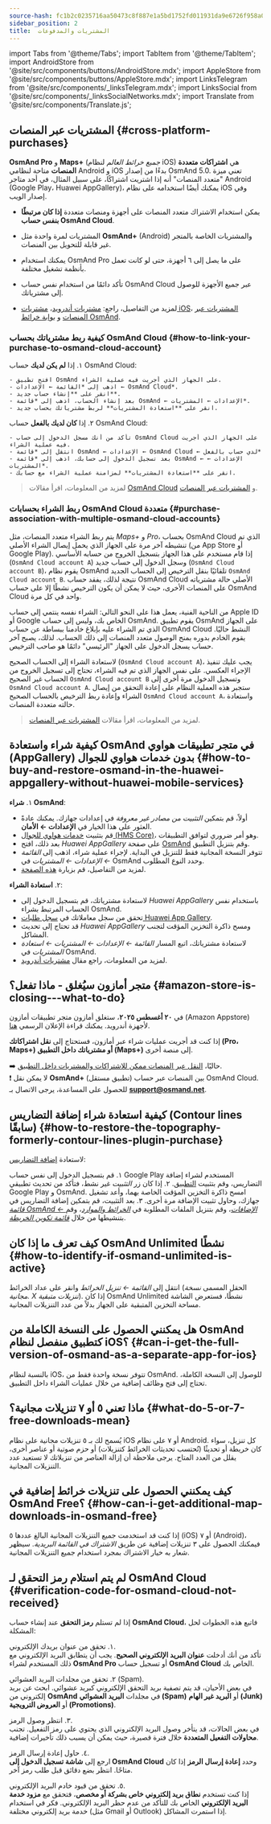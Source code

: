 ```yaml
---
source-hash: fc1b2c0235716aa50473c8f887e1a5bd1752fd011931da9e6726f958a0e3fca9
sidebar_position: 2
title:  المشتريات والمدفوعات
---
```

import Tabs from '@theme/Tabs';
import TabItem from '@theme/TabItem';
import AndroidStore from '@site/src/components/buttons/AndroidStore.mdx';
import AppleStore from '@site/src/components/buttons/AppleStore.mdx';
import LinksTelegram from '@site/src/components/_linksTelegram.mdx';
import LinksSocial from '@site/src/components/_linksSocialNetworks.mdx';
import Translate from '@site/src/components/Translate.js';



## المشتريات عبر المنصات {#cross-platform-purchases}

**OsmAnd Pro** و **Maps+** (*جميع خرائط العالم* لنظام iOS) هي **اشتراكات متعددة المنصات** متاحة لنظامي Android و iOS بدءًا من إصدار OsmAnd 5.0. تعني ميزة "متعدد المنصات" أنه إذا اشتريت اشتراكًا، على سبيل المثال، في أحد متاجر Android (Google Play، Huawei AppGallery)، يمكنك أيضًا استخدامه على نظام iOS وفي إصدار الويب.

- يمكن استخدام الاشتراك متعدد المنصات على أجهزة ومنصات متعددة **إذا كان مرتبطًا بنفس حساب OsmAnd Cloud**.

- المشتريات لمرة واحدة مثل **OsmAnd+** (Android) والمشتريات الخاصة بالمتجر غير قابلة للتحويل بين المنصات.

- يمكنك استخدام OsmAnd Pro على ما يصل إلى ٦ أجهزة، حتى لو كانت تعمل بأنظمة تشغيل مختلفة.

- تأكد دائمًا من استخدام نفس حساب OsmAnd Cloud عبر جميع الأجهزة للوصول إلى مشترياتك.

- لمزيد من التفاصيل، راجع: [مشتريات أندرويد](../purchases/android.md)، [مشتريات iOS](../purchases/ios.md)، [المشتريات عبر المنصات](../purchases/cross.md) و [بوابة خرائط OsmAnd](../purchases/web.md).


### كيفية ربط مشترياتك بحساب OsmAnd Cloud {#how-to-link-your-purchase-to-osmand-cloud-account}

١. إذا **لم يكن لديك** حساب OsmAnd Cloud:

    - افتح تطبيق OsmAnd على الجهاز الذي أجريت فيه عملية الشراء.
    - اذهب إلى *القائمة ← الإعدادات ← OsmAnd Cloud*.
    - انقر على **إنشاء حساب جديد**.
    - بعد إنشاء الحساب، اذهب إلى *قائمة OsmAnd ← الإعدادات ← المشتريات*.
    - انقر على **استعادة المشتريات** لربط مشترياتك بحساب جديد.

٢. إذا **كان لديك بالفعل** حساب OsmAnd Cloud:

    - تأكد من أنك مسجل الدخول إلى حساب OsmAnd Cloud على الجهاز الذي أجريت فيه عملية الشراء.  
    - انتقل إلى *قائمة OsmAnd ← الإعدادات ← OsmAnd Cloud ← لدي حساب بالفعل*
    - بعد تسجيل الدخول إلى حسابك، اذهب إلى *قائمة OsmAnd ← الإعدادات ← المشتريات*.
    - انقر على **استعادة المشتريات** لمزامنة عملية الشراء مع حسابك.


> لمزيد من المعلومات، اقرأ مقالات [OsmAnd Cloud](../personal/osmand-cloud.md#cross-platform) و [المشتريات عبر المنصات](../purchases/cross.md).


### ربط الشراء بحسابات OsmAnd Cloud متعددة {#purchase-association-with-multiple-osmand-cloud-accounts}


يتم ربط الشراء متعدد المنصات، مثل _Maps+_ و _Pro_، بحساب OsmAnd Cloud الذي تم تنشيطه آخر مرة على الجهاز الذي يحمل إيصال الشراء الأصلي (من App Store أو Google Play). إذا قام مستخدم على هذا الجهاز بتسجيل الخروج من حسابه الأساسي (`OsmAnd Cloud account A`) وسجل الدخول إلى حساب جديد (`OsmAnd Cloud account B`)، يقوم نظام OsmAnd تلقائيًا بنقل الترخيص إلى الحساب الجديد `OsmAnd Cloud account B`. نتيجة لذلك، يفقد حساب OsmAnd Cloud الأصلي حالة مشترياته على المنصات الأخرى، حيث لا يمكن أن يكون الترخيص نشطًا إلا على حساب OsmAnd Cloud واحد في كل مرة.

من الناحية الفنية، يعمل هذا على النحو التالي: الشراء نفسه ينتمي إلى حساب Apple ID أو Google الخاص بك، وليس إلى حساب OsmAnd. يقوم تطبيق OsmAnd على الجهاز الذي تم الشراء عليه بإبلاغ خادمنا ببساطة عن حساب OsmAnd Cloud النشط حاليًا. يقوم الخادم بدوره بمنح الوصول متعدد المنصات إلى ذلك الحساب. لذلك، يصبح آخر حساب يسجل الدخول على الجهاز "الرئيسي" دائمًا هو صاحب الترخيص.

لاستعادة الشراء إلى الحساب الصحيح (`OsmAnd Cloud account A`)، يجب عليك تنفيذ الإجراء العكسي. على نفس الجهاز الذي تم فيه الشراء، تحتاج إلى تسجيل الخروج من الحساب غير الصحيح `OsmAnd Cloud account B` وتسجيل الدخول مرة أخرى إلى `OsmAnd Cloud account A`. ستجبر هذه العملية النظام على إعادة التحقق من إيصال الشراء وإعادة ربط الترخيص بالحساب الصحيح `OsmAnd Cloud account A`، واستعادة حالته متعددة المنصات.

> لمزيد من المعلومات، اقرأ مقالات [المشتريات عبر المنصات](../purchases/cross.md).

## كيفية شراء واستعادة OsmAnd في متجر تطبيقات هواوي (AppGallery) بدون خدمات هواوي للجوال {#how-to-buy-and-restore-osmand-in-the-huawei-appgallery-without-huawei-mobile-services}

١. **شراء OsmAnd**:
   - أولاً، قم بتمكين *التثبيت من مصادر غير معروفة* في إعدادات جهازك. يمكنك عادةً العثور على هذا الخيار في **الإعدادات ← الأمان**.
   - قم بتثبيت [خدمات هواوي للجوال (HMS Core)](https://consumer.huawei.com/za/community/details/Download-the-latest-Huawei-HMS-Core-APK-5-3-0-312/topicId-142217/)، وهو أمر ضروري لتوافق التطبيقات.
   - بعد ذلك، افتح *Huawei AppGallery* على صفحة [OsmAnd](https://appgallery.huawei.com/#/app/C101486545) وقم بتنزيل التطبيق.
   - تتوفر النسخة المجانية فقط للتنزيل في البداية. لإجراء عملية شراء، اذهب إلى *القائمة ← الإعدادات ← المشتريات* في OsmAnd وحدد النوع المطلوب.
   - لمزيد من التفاصيل، قم بزيارة [هذه الصفحة](https://osmand.net/docs/user/purchases/android#install-application).

٢. **استعادة الشراء**:
   - لاستعادة مشترياتك، قم بتسجيل الدخول إلى *Huawei AppGallery* باستخدام نفس الحساب المرتبط بشراء OsmAnd.
   - تحقق من سجل معاملاتك في [سجل طلبات Huawei App Gallery](https://consumer.huawei.com/en/support/content/en-us00694318/).
   - قد تحتاج إلى تحديث *Huawei AppGallery* ومسح ذاكرة التخزين المؤقت لتجنب المشاكل.
   - لاستعادة مشترياتك، اتبع المسار *القائمة ← الإعدادات ← المشتريات ← استعادة المشتريات* في OsmAnd.
   - لمزيد من المعلومات، راجع مقال [مشتريات أندرويد](https://osmand.net/docs/user/purchases/android#restore-subscription--in-app).

<!--
- Instructions for setting up Huawei Mobile Services.
- How to buy OsmAnd without HMS Core.
- Restore purchases in the Huawei AppGallery.
-->

## متجر أمازون سيُغلق - ماذا تفعل؟ {#amazon-store-is-closing---what-to-do}

في **٢٠ أغسطس ٢٠٢٥**، ستغلق أمازون متجر تطبيقات أمازون (Amazon Appstore) لأجهزة أندرويد. يمكنك قراءة الإعلان الرسمي [هنا](https://developer.amazon.com/apps-and-games/blogs/2025/02/upcoming-changes-to-amazon-appstore-for-android-devices-and-coins-program).

إذا كنت قد أجريت عمليات شراء عبر أمازون، فستحتاج إلى **نقل اشتراكاتك (Pro، Maps+) أو مشترياتك داخل التطبيق (Maps+)** إلى منصة أخرى.

➡️ حاليًا، [النقل عبر المنصات ممكن للاشتراكات والمشتريات داخل التطبيق](../purchases/cross.md).  
❗ لا يمكن نقل **OsmAnd+** (تطبيق مستقل) بين المنصات عبر حساب OsmAnd Cloud. للحصول على المساعدة، يرجى الاتصال بـ **support@osmand.net**.

## كيفية استعادة شراء إضافة التضاريس (Contour lines سابقًا) {#how-to-restore-the-topography-formerly-contour-lines-plugin-purchase}

لاستعادة [إضافة التضاريس](https://play.google.com/store/apps/details?id=net.osmand.srtmPlugin.paid):

١. قم بتسجيل الدخول إلى نفس حساب Google Play المستخدم لشراء إضافة التضاريس، وقم بتثبيت [التطبيق](https://play.google.com/store/apps/details?id=net.osmand.srtmPlugin.paid).
٢. إذا كان زر *التثبيت* غير نشط، فتأكد من تحديث تطبيقي Google Play و OsmAnd. امسح ذاكرة التخزين المؤقت الخاصة بهما، وأعد تشغيل جهازك، وحاول تثبيت الإضافة مرة أخرى.
٣. بعد التثبيت، قم بتمكين إضافة التضاريس في *[قائمة OsmAnd ← الإضافات](../plugins/topography.md)*، وقم بتنزيل الملفات المطلوبة في *[الخرائط والموارد](../start-with/download-maps.md#maps-and-resources)*، وقم بتنشيطها من خلال *[قائمة تكوين الخريطة](../map/configure-map-menu.md)*.


## كيف تعرف ما إذا كان OsmAnd Unlimited نشطًا {#how-to-identify-if-osmand-unlimited-is-active}

انتقل إلى *القائمة ← تنزيل الخرائط* وانقر على عداد الخرائط (الحقل المسمى *نسخة مجانية. X تنزيلات متبقية*). إذا كان OsmAnd Unlimited نشطًا، فستعرض الشاشة مساحة التخزين المتبقية على الجهاز بدلاً من عدد التنزيلات المجانية.


## هل يمكنني الحصول على النسخة الكاملة من OsmAnd كتطبيق منفصل لنظام iOS؟ {#can-i-get-the-full-version-of-osmand-as-a-separate-app-for-ios}

بالنسبة لنظام iOS، تتوفر نسخة واحدة فقط من OsmAnd. للوصول إلى النسخة الكاملة، تحتاج إلى فتح وظائف إضافية من خلال عمليات الشراء داخل التطبيق.


## ماذا تعني ٥ أو ٧ تنزيلات مجانية؟ {#what-do-5-or-7-free-downloads-mean}

يُسمح لك بـ ٥ تنزيلات مجانية على نظام iOS أو ٧ على نظام Android. كل تنزيل، سواء كان خريطة أو تحديثًا (تُحتسب تحديثات الخرائط كتنزيلات) أو حزم صوتية أو عناصر أخرى، يقلل من العدد المتاح. يرجى ملاحظة أن إزالة العناصر من تنزيلاتك لا تستعيد عدد التنزيلات المجانية.


## كيف يمكنني الحصول على تنزيلات خرائط إضافية في OsmAnd Free؟ {#how-can-i-get-additional-map-downloads-in-osmand-free}

إذا كنت قد استخدمت جميع التنزيلات المجانية البالغ عددها ٥ (iOS) أو ٧ (Android)، فيمكنك الحصول على ٣ تنزيلات إضافية عن طريق *الاشتراك في القائمة البريدية*. سيظهر شعار به خيار الاشتراك بمجرد استخدام جميع التنزيلات المجانية.


## لم يتم استلام رمز التحقق لـ OsmAnd Cloud {#verification-code-for-osmand-cloud-not-received}

إذا لم تستلم **رمز التحقق** عند إنشاء حساب **OsmAnd Cloud**، فاتبع هذه الخطوات لحل المشكلة:  

١. تحقق من عنوان بريدك الإلكتروني.  
    تأكد من أنك أدخلت **عنوان البريد الإلكتروني الصحيح**. يجب أن يتطابق البريد الإلكتروني مع ذلك المستخدم لشراء **OsmAnd Pro** أو تسجيل حساب **OsmAnd Cloud** الخاص بك.  

٢. تحقق من مجلدات البريد العشوائي (Spam).  
    في بعض الأحيان، قد يتم تصفية بريد التحقق الإلكتروني كبريد عشوائي. ابحث عن بريد إلكتروني من **OsmAnd** في مجلدات **البريد العشوائي (Spam)** أو **البريد غير الهام (Junk)** أو **العروض الترويجية (Promotions)**.  

٣. انتظر وصول الرمز.  
    في بعض الحالات، قد يتأخر وصول البريد الإلكتروني الذي يحتوي على رمز التفعيل. تجنب **محاولات التفعيل المتعددة** خلال فترة قصيرة، حيث يمكن أن يسبب ذلك تأخيرات إضافية.  

٤. حاول إعادة إرسال الرمز.  
    ارجع إلى **شاشة تسجيل الدخول إلى OsmAnd Cloud** وحدد **إعادة إرسال الرمز** إذا كان متاحًا. انتظر بضع دقائق قبل طلب رمز آخر.  

٥. تحقق من قيود خادم البريد الإلكتروني.  
    إذا كنت تستخدم **نطاق بريد إلكتروني خاص بشركة أو مخصص**، فتحقق مع **مزود خدمة البريد الإلكتروني** الخاص بك للتأكد من عدم حظر البريد الإلكتروني. فكر في استخدام خدمة بريد إلكتروني مختلفة (مثل Gmail أو Outlook) إذا استمرت المشاكل.

<!--
## Purchases & Payments {#purchases--payments}

- Purchase Not Showing
- Purchase Not Restoring
- Payment Issues
- Refund Policy
- Step-by-step solutions to problems with purchases.
- Instructions for clearing the cache of Google Play, Huawei AppGallery.
- What to do if the purchase does not appear or the transaction fails.
- Purchase not showing up - recommendations on how to check your account and restore your purchases.
- Payment issues - instructions for contacting Google Play Support in case of paymentissues.


## FAQ {#faq}

- Can I transfer a purchase between Android and iOS?
- Can I use a purchase on multiple devices?
- Why does the purchase not appear?
- Where can I find payment details?
- Can I transfer OsmAnd+ between Android and iOS?
- How can I restore purchases after reinstalling the app?
- What is OsmAnd Pro and what are its advantages?
- Can I activate my subscription without Google Play?
- Can I share my purchase with my family?
- How do I transfer OsmAnd+ to another phone?
- Why doesn't my purchase appear after reinstalling?
- Why can't I resume my purchase?
- How do I know if my subscription is active?
- Can I use one purchase on multiple devices?
- Can I buy OsmAnd without Google Play?
- Where can I find my payment details?
-->
